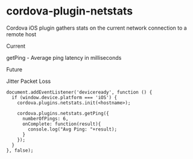 # cordova-plugin-netstats
Cordova iOS plugin gathers stats on the current network connection to a remote host

Current

getPing - Average ping latency in milliseconds

Future

Jitter
Packet Loss

    document.addEventListener('deviceready', function () {
      if (window.device.platform === 'iOS') {
        cordova.plugins.netstats.init(<hostname>);
          
        cordova.plugins.netstats.getPing({
          numberOfPings: 6,
          onComplete: function(result){
            console.log("Avg Ping: "+result);
          }
        });
      }
    }, false);
